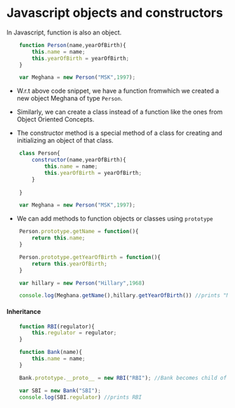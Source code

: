 # Javascript objects and constructors

In Javascript, function is also an object.

```Javascript
    function Person(name,yearOfBirth){
        this.name = name;
        this.yearOfBirth = yearOfBirth;
    }

    var Meghana = new Person("MSK",1997);
```
- W.r.t above code snippet, we have a function fromwhich we created a new object Meghana of type `Person`.

- Similarly, we can create a class instead of a function like the ones from Object Oriented Concepts.

- The constructor method is a special method of a class for creating and initializing an object of that class.


```Javascript
    class Person{
        constructor(name,yearOfBirth){
            this.name = name;
            this.yearOfBirth = yearOfBirth;
        }
        
    }

    var Meghana = new Person("MSK",1997);
```
- We can add methods to function objects or classes using `prototype`

```Javascript
    Person.prototype.getName = function(){
        return this.name;
    }

    Person.prototype.getYearOfBirth = function(){
        return this.yearOfBirth;
    }

    var hillary = new Person("Hillary",1968)

    console.log(Meghana.getName(),hillary.getYearOfBirth()) //prints "MSK" 1968
```

#### Inheritance

```Javascript
    function RBI(regulator){
        this.regulator = regulator;
    }

    function Bank(name){
        this.name = name;
    }

    Bank.prototype.__proto__ = new RBI("RBI"); //Bank becomes child of RBI and can access properties of RBI

    var SBI = new Bank("SBI");
    console.log(SBI.regulator) //prints RBI
```
